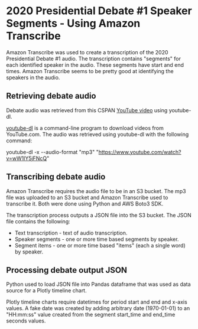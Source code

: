 # 2020 Presidential Debate #1 Speaker Segments - Using Amazon Transcribe

Amazon Transcribe was used to create a transcription of the 2020 Presidential Debate #1 audio. The transcription contains "segments" for each identified speaker in the audio. These segments have start and end times. Amazon Transcribe seems to be pretty good at identifying the speakers in the audio.

## Retrieving debate audio

Debate audio was retrieved from this CSPAN <a href="https://www.youtube.com/watch?v=wW1lY5jFNcQ">YouTube video</a> using youtube-dl.

<a href="https://youtube-dl.org">youtube-dl</a> is a command-line program to download videos from YouTube.com. The audio was retrieved using youtube-dl with the following command:

youtube-dl -x --audio-format "mp3" "https://www.youtube.com/watch?v=wW1lY5jFNcQ"

## Transcribing debate audio

Amazon Transcribe requires the audio file to be in an S3 bucket. The mp3 file was uploaded to an S3 bucket and Amazon Transcribe used to transcribe it. Both were done using Python and AWS Boto3 SDK.

The transcription process outputs a JSON file into the S3 bucket. The JSON file contains the following:

* Text transcription - text of audio transcription.
* Speaker segments - one or more time based segments by speaker.  
* Segment items - one or more time based "items" (each a single word) by speaker.

## Processing debate output JSON

Python used to load JSON file into Pandas dataframe that was used as data source for a Plotly timeline chart.

Plotly timeline charts require datetimes for period start and end and x-axis values. A fake date was created by adding arbitrary date (1970-01-01) to an "HH:mm:ss" value created from the segment start_time and end_time seconds values.


